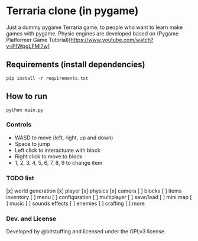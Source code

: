 # Terraria clone (in pygame)

Just a dummy pygame Terraria game, to people who want to learn make games with pygame.
Physic engines are developed based on (Pygame Platformer Game Tutorial)[https://www.youtube.com/watch?v=FfWpgLFMI7w]

## Requirements (install dependencies)

``` 
pip install -r requirements.txt
```

## How to run

``` 
python main.py 
```

### Controls

- WASD to move (left, right, up and down)
- Space to jump
- Left click to interactuate with block
- Right click to move to block
- 1, 2, 3, 4, 5, 6, 7, 8, 9 to change item

### TODO list

[x] world generation
[x] player
[x] physics
[x] camera
[ ] blocks
[ ] items inventory
[ ] menu
[ ] configuration
[ ] multiplayer
[ ] save/load
[ ] mini map
[ ] music
[ ] sounds effects
[ ] enemies
[ ] crafting
[ ] more


### Dev. and License
Developed by @bitstuffing and licensed under the GPLv3 license.